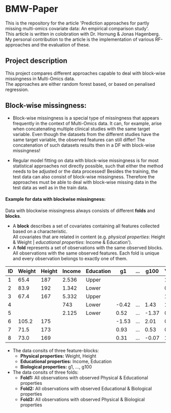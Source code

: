 # BMW-Paper
This is the repository for the article 'Prediction approaches for partly missing multi-omics covariate data: An empirical comparison study'.  
This article is written in colobration with Dr. Hornung & Jonas Hagenberg.  
My personal contribution to the article is the implementation of various RF-approaches and the evaluation of these.


## Project description
This project compares different approaches capable to deal with block-wise missingness in Multi-Omics data.  
The approaches are either random forest based, or based on penalised regression. 

## Block-wise missingness:
- Block-wise missingness is a special type of missingness that appears frequently in the context of Multi-Omics data. 
It can, for example, arise when concatenating multiple clinical studies with the same target variable. Even though the datasets from the different studies have the same target variable, the observed features can still differ! The concatenation of such datasets results then in a DF with block-wise missingness!  

- Regular model fitting on data with block-wise missingness is for most statistical approaches not directly possible, such that either the method needs to be adjusted or the data processed! Besides the training, the test data can also consist of block-wise missingness. Therefore the approaches must be able to deal with block-wise missing data in the test data as well as in the train data. <br>

#### Example for data with blockwise missingness:
Data with blockwise missingness always consists of different **folds** and **blocks**.
  - A **block** describes a set of covariates containing all features collected based on a characteristic.  
    All covariates that are related in content (e.g. *physical properties*: Height & Weight | *educational properties*: Income & Education').  
  - A **fold** represents a set of observations with the same observed blocks.  
    All observations with the same observed features. Each fold is unique and every observation belongs to exactly one of them.
  
| ID  | Weight  | Height  | Income  | Education   | g1      | ...   | g100    | Y   |
|---- |-------- |-------- |-------- |-----------  |-------  |-----  |-------  |---  |
| 1   | 65.4    | 187     | 2.536   | Upper       |         |       |         | 1   |
| 2   | 83.9    | 192     | 1.342   | Lower       |         |       |         | 0   |
| 3   | 67.4    | 167     | 5.332   | Upper       |         |       |         | 1   |
| 4   |         |         | 743     | Lower       | -0.42   | ...   | 1.43    | 1   |
| 5   |         |         | 2.125   | Lower       | 0.52    | ...   | -1.37   | 0   |
| 6   | 105.2   | 175     |         |             | -1.53   | ...   | 2.01    | 0   |
| 7   | 71.5    | 173     |         |             | 0.93    | ...   | 0.53    | 0   |
| 8   | 73.0    | 169     |         |             | 0.31    | ...   | -0.07   | 1   |

  - The data consits of three feature-blocks:
     - **Physical properties:**     Weight, Height
     - **Educational properties:**  Income, Education
     - **Biological properties:**   g1, ..., g100
  -  The data consits of three folds:
     - **Fold1:** All observations with observed Physical & Educational properties
     - **Fold2:** All observations with observed Educational & Biological properties
     - **Fold3:** All observations with observed Physical & Biological properties
   
